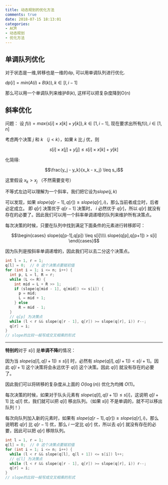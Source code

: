 ```yaml
---
title: 动态规划的优化方法
comments: true
date: 2018-07-15 18:13:01
categories:
- ACM
- 动态规划
- 优化方法
---
```


## 单调队列优化
对于状态是一维,转移也是一维的dp, 可以用单调队列进行优化.

$dp[i] = min( A(i) + B(k) ) , k \in [l,i-1]$

那么可以用一个单调队列来维护$B(k)$, 这样可以把复杂度降到O(n)

## 斜率优化

问题： 设 $f(i) = max\{s[i] \times x[k] + y[k]\}, k \in [1,i-1]$, 现在要求出所有$f(i), i \in [1,n]$

考虑两个决策 $j$ 和 $k$ （$j < k$），如果 $k$ 比 $j$ 优，则

$$s[i] \times x[j] + y[j] \leq s[i] \times x[k] + y[k]$$


化简得:


$$\frac{y_j - y_k}{x_k - x_j} \leq s_i$$

这里假设 $x_k > x_j$ （不然需要变号）

不等式左边可以理解为一个斜率，我们把它设为$slope(j,k)$


可以发现，如果 $slope(q[r-1],q[r]) \geq slope(q[r],i)$，那么当前者成立时，后者必定成立。 即 $q[r]$ 决策优于 $q[r-1]$ 决策时， $i$ 必然优于 $q[r]$，所以 $q[r]$ 就没有存在的必要了。因此我们可以用一个斜率单调递增的队列来维护所有决策点。

每次决策的时候，只要在队列中找到满足下面条件的元素进行转移即可：

$$\begin{cases}
        slope(q[p-1],q[p]) \leq s[i]\\\\
        slope(q[p],q[p+1]) > s[i]
        \end{cases}$$

因为队列是按斜率单调递增的，因此我们可以去二分这个决策点。

```cpp
int l = 1, r = 1;
q[l] = 0;  // 0 这个决策点要赋初值
for (int i = 1; i <= n; i++) {
  int p, L = l, R = r;
  while (L <= R) {
    int mid = L + R >> 1;
    if (slope(q[mid - 1], q[mid]) <= s[i]) {
      p = mid;
      L = mid + 1;
    } else
      R = mid - 1;
  }
  // q[p] 为决策点
  while (l < r && slope(q[r - 1], q[r]) >= slope(q[r], i)) r--;
  q[r] = i;
}
// slope的比较一般写成交叉相乘的形式
```

---

**特别的**对于 $s[i]$ 是**单调不降**的情况：

因为当 $slope(q[l], q[l+1]) \leq s[i]$ 时，必然有 $slope(q[l], q[l+1]) < s[i+1]$。因此 $q[l+1]$ 这个决策将会永远优于 $q[l]$ 这个决策。因此 $q[l]$ 就没有存在的必要了。

因此我们可以将转移的复杂度从上面的 $O(\log(n))$ 优化为均摊 $O(1)$。

每次决策的时候，如果对于队头元素有 $slope(q[l], q[l+1]) \leq s[i]$，这说明 $q[l+1]$ 比 $q[l]$ 优，我们就可以把 $q[l]$ 移出队列。（如果 $s[i]$ 不是单调的，就不可以移出队列！） 

每次向队列加入新的元素时，如果有 $slope(q[r-1],q[r]) \geq slope(q[r], i)$，那么说明若 $q[r]$ 比 $q[r-1]$ 优，那么 $i$ 一定比 $q[r]$ 优，所以去 $q[r]$ 就没有存在的必要，因此可以把 $q[r]$ 移除队列。

```cpp
int l = 1, r = 1;
q[l] = 0;  // 0 这个决策点要赋初值
for (int i = 1; i <= n; i++) {
  while (l < r && slope(q[l], q[l + 1]) <= s[i]) l++;
  // q[l] 为决策点
  while (l < r && slope(q[r - 1], q[r]) >= slope(q[r], i)) r--;
  q[r] = i;
}
// slope的比较一般写成交叉相乘的形式
```
